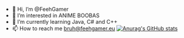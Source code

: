 - 👋 Hi, I’m @FeehGamer
- 👀 I’m interested in ANIME BOOBAS
- 🌱 I’m currently learning Java, C# and C++
- 📫 How to reach me bruh@feehgamer.eu
[![Anurag's GitHub stats](https://github-readme-stats.vercel.app/api?username=FeehGamer)](https://github.com/anuraghazra/github-readme-stats)
